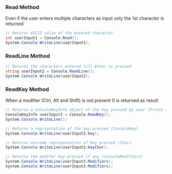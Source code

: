 ### Read Method

Even if the user enters multiple characters as input only the 1st character is returned

````csharp
// Returns ASCII value of the entered character
int userInput1 = Console.Read();
System.Console.WriteLine(userInput1);
````

### ReadLine Method

````csharp
// Returns the characters entered till Enter is pressed
string userInput2 = Console.ReadLine();
System.Console.WriteLine(userInput2);
````

### ReadKey Method

When a modifier (Ctrl, Alt and Shift) is not present 0 is returned as result

````csharp
// Returns a ConsoleKeyInfo object of the key pressed by user (Prints it automatically)
ConsoleKeyInfo userInput3 = Console.ReadKey();
System.Console.WriteLine();

// Returns a reprsentation of the key pressed (ConsoleKey)
System.Console.WriteLine(userInput3.Key);

// Returns Unicode representation of Key pressed (Char)
System.Console.WriteLine(userInput3.KeyChar);

// Returns the modifer key pressed if any (ConsoleModifiers)
System.Console.WriteLine(userInput3.Modifiers);
System.Console.WriteLine(userInput3.Modifiers);
````
